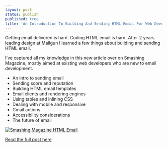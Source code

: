 ```yaml
---
layout: post
status: publish
published: true
title: 'An Introduction To Building And Sending HTML Email For Web Developers'
---
```


Getting email delivered is hard. Coding HTML email is hard. After 2 years leading design at Mailgun I learned a few things about building and sending HTML email. 

I've captured all my knowledge in this new article over on Smashing Magazine, mostly aimed at existing web developers who are new to email development.

* An intro to sending email
* Sending score and reputation
* Building HTML email templates
* Email clients and rendering engines
* Using tables and inlining CSS
* Dealing with mobile and responsive
* Gmail actions
* Accessibility considerations
* The future of email

<div class="media">
  <a href="https://www.smashingmagazine.com/2017/01/introduction-building-sending-html-email-for-web-developers/"><img src="{{site.baseurl}}/img/smpost.jpg" alt="Smashing Magazine HTML Email"></a>
</div>

<a href="https://www.smashingmagazine.com/2017/01/introduction-building-sending-html-email-for-web-developers/" class="button">Read the full post here</a>

